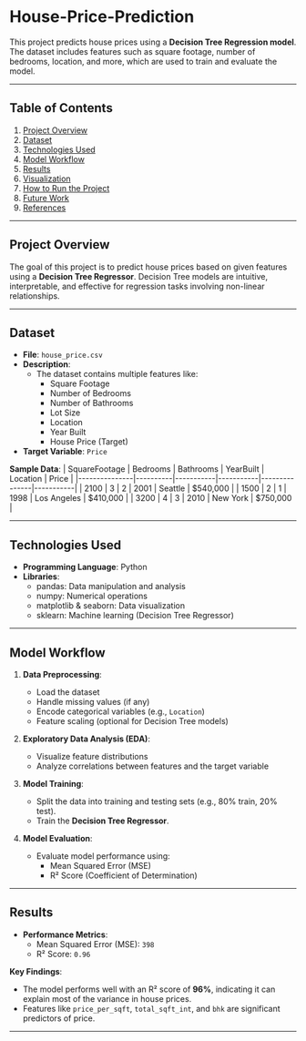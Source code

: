 # House-Price-Prediction

This project predicts house prices using a **Decision Tree Regression model**. The dataset includes features such as square footage, number of bedrooms, location, and more, which are used to train and evaluate the model.

---

## **Table of Contents**
1. [Project Overview](#project-overview)
2. [Dataset](#dataset)
3. [Technologies Used](#technologies-used)
4. [Model Workflow](#model-workflow)
5. [Results](#results)
6. [Visualization](#visualization)
7. [How to Run the Project](#how-to-run-the-project)
8. [Future Work](#future-work)
9. [References](#references)

---

## **Project Overview**

The goal of this project is to predict house prices based on given features using a **Decision Tree Regressor**. Decision Tree models are intuitive, interpretable, and effective for regression tasks involving non-linear relationships.

---

## **Dataset**

- **File**: `house_price.csv`
- **Description**:
   - The dataset contains multiple features like:
     - Square Footage
     - Number of Bedrooms
     - Number of Bathrooms
     - Lot Size
     - Location
     - Year Built
     - House Price (Target)
- **Target Variable**: `Price`

**Sample Data**:
| SquareFootage | Bedrooms | Bathrooms | YearBuilt | Location      | Price     |
|---------------|----------|-----------|-----------|---------------|-----------|
| 2100          | 3        | 2         | 2001      | Seattle       | $540,000  |
| 1500          | 2        | 1         | 1998      | Los Angeles   | $410,000  |
| 3200          | 4        | 3         | 2010      | New York      | $750,000  |

---

## **Technologies Used**

- **Programming Language**: Python
- **Libraries**:
   - pandas: Data manipulation and analysis
   - numpy: Numerical operations
   - matplotlib & seaborn: Data visualization
   - sklearn: Machine learning (Decision Tree Regressor)

---

## **Model Workflow**

1. **Data Preprocessing**:
   - Load the dataset
   - Handle missing values (if any)
   - Encode categorical variables (e.g., `Location`)
   - Feature scaling (optional for Decision Tree models)

2. **Exploratory Data Analysis (EDA)**:
   - Visualize feature distributions
   - Analyze correlations between features and the target variable

3. **Model Training**:
   - Split the data into training and testing sets (e.g., 80% train, 20% test).
   - Train the **Decision Tree Regressor**.

4. **Model Evaluation**:
   - Evaluate model performance using:
     - Mean Squared Error (MSE)
     - R² Score (Coefficient of Determination)

---

## **Results**

- **Performance Metrics**:
   - Mean Squared Error (MSE): `398`
   - R² Score: `0.96` 

**Key Findings**:
- The model performs well with an R² score of **96%**, indicating it can explain most of the variance in house prices.
- Features like `price_per_sqft`, `total_sqft_int`, and `bhk` are significant predictors of price.

---